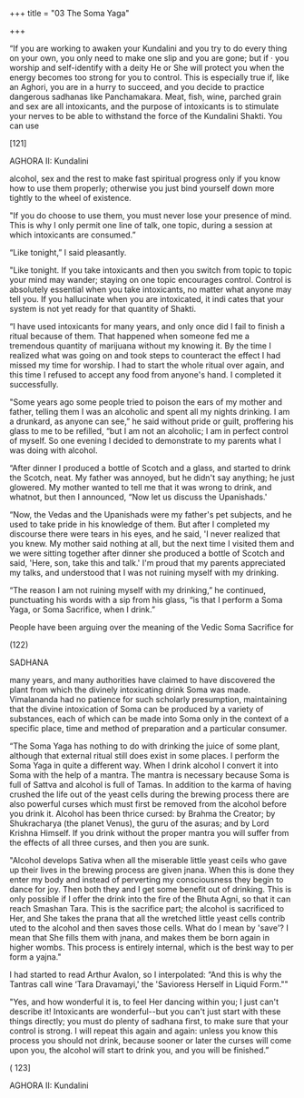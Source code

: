 +++
title = "03 The Soma Yaga"

+++

“If you are working to awaken your Kundalini and you try to do every thing on your own, you only need to make one slip and you are gone; but if · you worship and self-identify with a deity He or She will protect you when the energy becomes too strong for you to control. This is especially true if, like an Aghori, you are in a hurry to succeed, and you decide to practice dangerous sadhanas like Panchamakara. Meat, fish, wine, parched grain and sex are all intoxicants, and the purpose of intoxicants is to stimulate your nerves to be able to withstand the force of the Kundalini Shakti. You can use 

[121] 

AGHORA II: Kundalini 

alcohol, sex and the rest to make fast spiritual progress only if you know how to use them properly; otherwise you just bind yourself down more tightly to the wheel of existence. 

"If you do choose to use them, you must never lose your presence of mind. This is why I only permit one line of talk, one topic, during a session at which intoxicants are consumed.” 

“Like tonight,” I said pleasantly. 

"Like tonight. If you take intoxicants and then you switch from topic to topic your mind may wander; staying on one topic encourages control. Control is absolutely essential when you take intoxicants, no matter what anyone may tell you. If you hallucinate when you are intoxicated, it indi cates that your system is not yet ready for that quantity of Shakti. 

“I have used intoxicants for many years, and only once did I fail to finish a ritual because of them. That happened when someone fed me a tremendous quantity of marijuana without my knowing it. By the time I realized what was going on and took steps to counteract the effect I had missed my time for worship. I had to start the whole ritual over again, and this time I refused to accept any food from anyone's hand. I completed it successfully. 

"Some years ago some people tried to poison the ears of my mother and father, telling them I was an alcoholic and spent all my nights drinking. I am a drunkard, as anyone can see,” he said without pride or guilt, proffering his glass to me to be refilled, “but I am not an alcoholic; I am in perfect control of myself. So one evening I decided to demonstrate to my parents what I was doing with alcohol. 

“After dinner I produced a bottle of Scotch and a glass, and started to drink the Scotch, neat. My father was annoyed, but he didn't say anything; he just glowered. My mother wanted to tell me that it was wrong to drink, and whatnot, but then I announced, “Now let us discuss the Upanishads.' 

“Now, the Vedas and the Upanishads were my father's pet subjects, and he used to take pride in his knowledge of them. But after I completed my discourse there were tears in his eyes, and he said, 'I never realized that you knew. My mother said nothing at all, but the next time I visited them and we were sitting together after dinner she produced a bottle of Scotch and said, 'Here, son, take this and talk.' I'm proud that my parents appreciated my talks, and understood that I was not ruining myself with my drinking. 

“The reason I am not ruining myself with my drinking,” he continued, punctuating his words with a sip from his glass, “is that I perform a Soma Yaga, or Soma Sacrifice, when I drink.” 

People have been arguing over the meaning of the Vedic Soma Sacrifice for 

(122) 

SADHANA 

many years, and many authorities have claimed to have discovered the plant from which the divinely intoxicating drink Soma was made. Vimalananda had no patience for such scholarly presumption, maintaining that the divine intoxication of Soma can be produced by a variety of substances, each of which can be made into Soma only in the context of a specific place, time and method of preparation and a particular consumer. 

“The Soma Yaga has nothing to do with drinking the juice of some plant, although that external ritual still does exist in some places. I perform the Soma Yaga in quite a different way. When I drink alcohol I convert it into Soma with the help of a mantra. The mantra is necessary because Soma is full of Sattva and alcohol is full of Tamas. In addition to the karma of having crushed the life out of the yeast cells during the brewing process there are also powerful curses which must first be removed from the alcohol before you drink it. Alcohol has been thrice cursed: by Brahma the Creator; by Shukracharya (the planet Venus), the guru of the asuras; and by Lord Krishna Himself. If you drink without the proper mantra you will suffer from the effects of all three curses, and then you are sunk. 

"Alcohol develops Sativa when all the miserable little yeast ceils who gave up their lives in the brewing process are given jnana. When this is done they enter my body and instead of perverting my consciousness they begin to dance for joy. Then both they and I get some benefit out of drinking. This is only possible if I offer the drink into the fire of the Bhuta Agni, so that it can reach Smashan Tara. This is the sacrifice part; the alcohol is sacrificed to Her, and She takes the prana that all the wretched little yeast cells contrib uted to the alcohol and then saves those cells. What do I mean by 'save'? I mean that She fills them with jnana, and makes them be born again in higher wombs. This process is entirely internal, which is the best way to per form a yajna." 

I had started to read Arthur Avalon, so I interpolated: “And this is why the Tantras call wine ‘Tara Dravamayi,' the 'Savioress Herself in Liquid Form."" 

"Yes, and how wonderful it is, to feel Her dancing within you; I just can't describe it! Intoxicants are wonderful--but you can't just start with these things directly; you must do plenty of sadhana first, to make sure that your control is strong. I will repeat this again and again: unless you know this process you should not drink, because sooner or later the curses will come upon you, the alcohol will start to drink you, and you will be finished.” 

( 123] 

AGHORA II: Kundalini 
